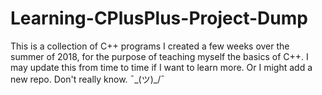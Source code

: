 # Learning-CPlusPlus-Project-Dump

This is a collection of C++ programs I created a few weeks over the summer of 2018, for the purpose of teaching myself the basics of C++.
I may update this from time to time if I want to learn more. Or I might add a new repo. Don't really know.  ¯\_(ツ)_/¯

